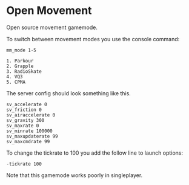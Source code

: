 # Open Movement
Open source movement gamemode.

To switch between movement modes you use the console command:
    
    mm_mode 1-5

    1. Parkour
    2. Grapple
    3. RadioSkate
    4. VQ3
    5. CPMA

The server config should look something like this.

    sv_accelerate 0
    sv_friction 0
    sv_airaccelerate 0
    sv_gravity 300
    sv_maxrate 0
    sv_minrate 100000
    sv_maxupdaterate 99
    sv_maxcmdrate 99

To change the tickrate to 100 you add the follow line to launch options:

    -tickrate 100
   

Note that this gamemode works poorly in singleplayer.
